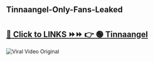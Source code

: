 
 ## Tinnaangel-Only-Fans-Leaked

# <h2><a href="https://clipsfans.com/Tinnaangel&ref=git">🔗 Click to LINKS ⏩⏩ 👉 🟢 Tinnaangel </a></h2>

<a href="https://clipsfans.com/Tinnaangel&ref=git" rel="nofollow" data-target="animated-image.originalLink"><img src="https://i.ibb.co.com/xMMVF88/686577567.gif" alt="Viral Video Original" style="max-width: 100%; display: inline-block;" data-target="animated-image.originalImage"></a>
